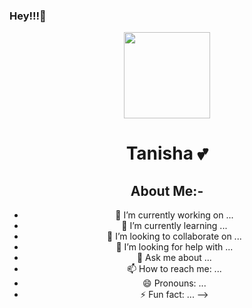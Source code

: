 ### Hey!!!👋
<div align='center'>
  <div align='center'>
    <img
      src='https://upload.wikimedia.org/wikipedia/commons/thumb/f/f8/Stylized_uwu_emoticon.svg/1200px-Stylized_uwu_emoticon.svg.png'
      width='138'
      height='138'
    />
  </div>

<h1>Tanisha 💕</h1>

## About Me:-

- 🔭 I’m currently working on ...
- 🌱 I’m currently learning ...
- 👯 I’m looking to collaborate on ...
- 🤔 I’m looking for help with ...
- 💬 Ask me about ...
- 📫 How to reach me: ...
- 😄 Pronouns: ...
- ⚡ Fun fact: ...
-->
